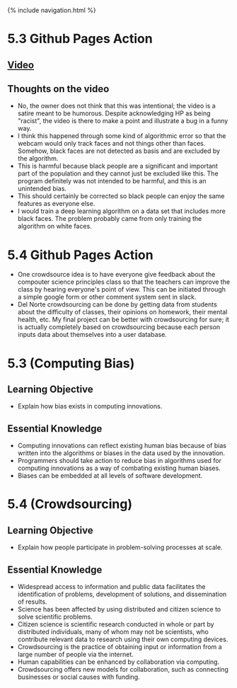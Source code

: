 {% include navigation.html %}


# 5.3 Github Pages Action

## [Video](https://www.youtube.com/watch?v=t4DT3tQqgRM)

## Thoughts on the video

- No, the owner does not think that this was intentional; the video is a satire meant to be humorous. Despite acknowledging HP as being "racist", the video is there to make a point and illustrate a bug in a funny way.
- I think this happened through some kind of algorithmic error so that the webcam would only track faces and not things other than faces. Somehow, black faces are not detected as basis and are excluded by the algorithm.
- This is harmful because black people are a significant and important part of the population and they cannot just be excluded like this. The program definitely was not intended to be harmful, and this is an unintended bias. 
- This should certainly be corrected so black people can enjoy the same features as everyone else.
- I would train a deep learning algorithm on a data set that includes more black faces. The problem probably came from only training the algorithm on white faces. 

# 5.4 Github Pages Action

- One crowdsource idea is to have everyone give feedback about the compouter science principles class so that the teachers can improve the class by hearing everyone's point of view. This can be initiated through a simple google form or other comment system sent in slack.
- Del Norte crowdsourcing can be done by getting data from students about the difficulty of classes, their opinions on homework, their mental health, etc. My final project can be better with crowdsourcing for sure; it is actually completely based on crowdsourcing because each person inputs data about themselves into a user database.  


# 5.3 (Computing Bias)

## Learning Objective

* Explain how bias exists in computing innovations.

## Essential Knowledge

* Computing innovations can reflect existing human bias because of bias written into the algorithms or biases in the data used by the innovation.
* Programmers should take action to reduce bias in algorithms used for computing innovations as a way of combating existing human biases.
* Biases can be embedded at all levels of software development. 

# 5.4 (Crowdsourcing)

## Learning Objective

* Explain how people participate in problem-solving processes at scale.

## Essential Knowledge

* Widespread access to information and public data facilitates the identification of problems, development of solutions, and dissemination of results.
* Science has been affected by using distributed and citizen science to solve scientific problems.
* Citizen science is scientific research conducted in whole or part by distributed individuals, many of whom may not be scientists, who contribute relevant data to research using their own computing devices. 
* Crowdsourcing is the practice of obtaining input or information from a large number of people via the internet.
* Human capabilities can be enhanced by collaboration via computing.
* Crowdsourcing offers new models for collaboration, such as connecting businesses or social causes with funding. 

